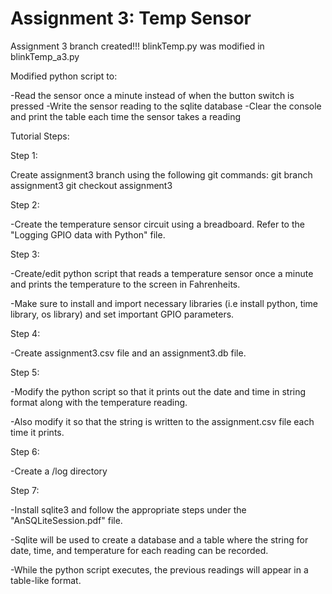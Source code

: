 # Assignment 3: Temp Sensor

Assignment 3 branch created!!!
blinkTemp.py was modified in blinkTemp_a3.py

Modified python script to:

-Read the sensor once a minute instead of when the button switch is pressed
-Write the sensor reading to the sqlite database
-Clear the console and print the table each time the sensor takes a reading

Tutorial Steps:

Step 1: 

Create assignment3 branch using the following git commands:
git branch assignment3
git checkout assignment3

Step 2: 

-Create the temperature sensor circuit using a breadboard. Refer to the "Logging GPIO data with Python" file. 

Step 3: 

-Create/edit python script that reads a temperature sensor once a minute and prints the temperature to the screen in Fahrenheits. 

-Make sure to install and import necessary libraries (i.e install python, time library, os library) and set important GPIO parameters.

Step 4:

-Create assignment3.csv file and an assignment3.db file. 

Step 5:

-Modify the python script so that it prints out the date and time in string format along with the temperature reading. 

-Also modify it so that the string is written to the assignment.csv file each time it prints.

Step 6:

-Create a /log directory

Step 7:

-Install sqlite3 and follow the appropriate steps under the "AnSQLiteSession.pdf" file. 

-Sqlite will be used to create a database and a table where the string for date, time, and temperature for each reading can be recorded.

-While the python script executes, the previous readings will appear in a table-like format.   

 

 

